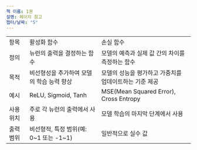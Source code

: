 ```yaml
---
책 이름: 1권
설명: 페이지 참고
챕터/날짜: "5"
---
```

|   |   |   |
|---|---|---|
|항목|활성화 함수|손실 함수|
|정의|뉴런의 출력을 결정하는 함수|모델의 예측과 실제 값 간의 차이를 측정하는 함수|
|목적|비선형성을 추가하여 모델의 학습 능력 향상|모델의 성능을 평가하고 가중치를 업데이트하는 기준 제공|
|예시|ReLU, Sigmoid, Tanh|MSE(Mean Squared Error), Cross Entropy|
|사용 위치|주로 각 뉴런의 출력에서 사용|모델 학습의 마지막 단계에서 사용|
|출력 범위|비선형적, 특정 범위(예: 0~1 또는 -1~1)|일반적으로 실수 값|